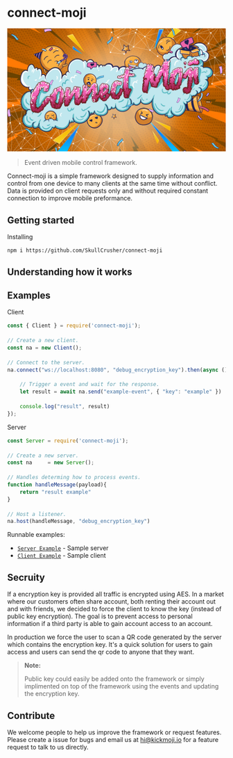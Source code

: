 # connect-moji
 
![logo](connect-moji.jpg)

> Event driven mobile control framework.

Connect-moji is a simple framework designed to supply information and control from one device to many clients at the same time without conflict. Data is provided on client requests only and without required constant connection to improve mobile preformance.  


## Getting started

Installing
```console
npm i https://github.com/SkullCrusher/connect-moji
```

## Understanding how it works




## Examples

Client
```javascript
const { Client } = require('connect-moji');

// Create a new client.
const na = new Client();

// Connect to the server.
na.connect("ws://localhost:8080", "debug_encryption_key").then(async ()=>{

    // Trigger a event and wait for the response.
    let result = await na.send("example-event", { "key": "example" })

    console.log("result", result)
});

```

Server
```javascript
const Server = require('connect-moji');

// Create a new server.
const na     = new Server();

// Handles determing how to process events.
function handleMessage(payload){
    return "result example"
}

// Host a listener.
na.host(handleMessage, "debug_encryption_key")
```

Runnable examples:
- [`Server Example`](https://github.com/SkullCrusher/connect-moji/blob/main/example-server.js) - Sample server
- [`Client Example`](https://github.com/SkullCrusher/connect-moji/blob/main/example-client.js) - Sample client


## Secruity
If a encryption key is provided all traffic is encrypted using AES. In a market where our customers often share account, both renting their account out and with friends, we decided to force the client to know the key (instead of public key encryption). The goal is to prevent access to personal information if a third party is able to gain account access to an account.

In production we force the user to scan a QR code generated by the server which contains the encryption key. It's a quick solution for users to gain access and users can send the qr code to anyone that they want.

> **Note:**
> 
> Public key could easily be added onto the framework or simply implimented on top of the framework using the events and updating the encryption key.

## Contribute
We welcome people to help us improve the framework or request features. Please create a issue for bugs and email us at hi@kickmoji.io for a feature request to talk to us directly.
